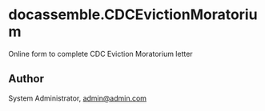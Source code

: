 # docassemble.CDCEvictionMoratorium

Online form to complete CDC Eviction Moratorium letter

## Author

System Administrator, admin@admin.com

